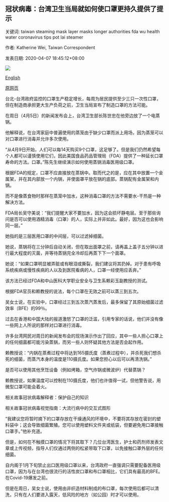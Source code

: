 ## 冠状病毒：台湾卫生当局就如何使口罩更持久提供了提示

关键词: taiwan steaming mask layer masks longer authorities fda wu health water coronavirus tips pot lai steamer

作者: Katherine Wei, Taiwan Correspondent

发表日期: 2020-04-07 18:45:12+08:00

![](https://www.straitstimes.com/sites/default/files/styles/x_large/public/articles/2020/04/07/md-taiwan-0704.jpg?itok=6DFVh_pU)

[English](Coronavirus%3A%20Taiwan%20health%20authorities%20give%20tips%20on%20how%20to%20make%20masks%20last%20longer.md)

[原网页](https://www.straitstimes.com/asia/east-asia/coronavirus-taiwan-health-authorities-give-tips-on-how-to-make-masks-last-longer)

台北-台湾政府监控的口罩生产稳定增长，每周为居民提供至少三只一次性口罩，但在制造商承担更大生产负荷之前，卫生当局宣布了制造口罩的方法可能。

在周日（4月5日）的新闻发布会上，台湾卫生部长陈世忠在他旁边放了一个电蒸锅。

他解释说，在台湾家庭中普遍使用的蒸笼由于缺少口罩而派上用场，因为蒸笼可以对口罩进行消毒并允许多次使用。

“从4月9日开始，人们可以每14天购买9个口罩，这足够了。但是我们仍然希望每个人都可以谨慎使用它们，因此美国食品药品管理局（FDA）提供了一种延长口罩寿命的方法。口罩。”陈先生继续演示如何使用蒸锅消毒医用级口罩。

根据FDA的规定，口罩不应直接放在蒸锅中。取而代之的是，应在其中放置一个金属架，并在其内部放一个内锅，并使面罩平放在锅的底部。蒸锅配有金属架和内锅。

而不是像蒸食物时那样在蒸笼中加水，这种消毒口罩的方法不需要水-干热是一种解决方法。

FDA局长吴守美说：“我们提醒大家不要加水，因为这会损坏静电层。至于那些询问是否可以使用酒精消毒（口罩）的人，实际上并非如此。最好，因为这也会影响同一层。”

她指的是三层医用口罩的中间层，可以过滤掉细菌。

她说，蒸锅将在三分钟后自动关闭，但在取出面罩之前，请再盖上盖子五分钟以进行最大程度的灭菌，并等待蒸锅完全冷却后再蒸下下一个面罩。

她说：“如果口罩明显被弄脏或有眼泪或撕裂，我们建议将其扔掉。对于患有呼吸系统疾病或慢性疾病的人以及到医院看病的人，口罩一经使用应丢弃。”

该方法已经过FDA和中山医科大学职业安全与卫生系赖彩玉副教授的测试。

根据FDA官员和赖教授的说法，每个口罩在无效之前可以蒸三到五次。

吴女士说，在实验中，口罩经过三到五次蒸汽蒸发后，最多保留了其原始细菌过滤效率（BFE）的99％。

过去在香港和中国大陆的报道激怒了口罩的泛滥，引用专家的话说，他们并没有像一些网上人所说的那样对口罩进行消毒。

许多台湾网民对周日的新闻发布会的现场演示作出了回应，其中一些人担心口罩上的任何细菌都可能污染蒸锅，而另一些人则怀疑其他方法是否会起作用。

赖教授说：“内锅在蒸煮过程中将达到165摄氏度（蒸煮过程中），并杀死我们想杀死的细菌，而蒸汽本身的温度是110摄氏度。如果您担心以后可以再清洗锅。”

是否可以使用其他烹饪设备（例如烤箱，空气炸锅或微波炉）代替蒸锅？

赖教授说，如果温度可以控制在110摄氏度，他们也许值得一试，但他警告说，用微型口罩可能会着火。

相关故事冠状病毒解释者：保护自己的知识

相关故事冠状病毒视觉指南：大流行病中的交互式图形

“我建议您将暂时摘下的口罩存放在干燥通风的环境中，不要将其存放在密封的塑料袋中；这会导致细菌繁殖。您可以使用塑料文件夹或纸袋，但要避免用口罩接触口罩手。”他补充道。

但是，如何在不触摸口罩的情况下将其取下？几位台湾医生，护士和药剂师发表文章或上传视频，指导人们仅通过两侧的松紧带取下口罩，以免接触口罩外层的任何细菌。

自内阁于1月下旬禁止出口医用级口罩以来，台湾政府一直强调只需要配备医用级口罩，因为与在台湾也很流行的活性炭口罩和布口罩相比，它们具有最高的BFE。在Covid-19爆发之前。

但是在周日，吴女士说，使用由非织造材料制成的布口罩，每次使用后都可以清洗，只有在人们要进入露天，低风险的地方（如公园）时才可以使用。